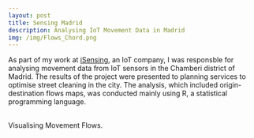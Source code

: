 ```yaml
---
layout: post
title: Sensing Madrid
description: Analysing IoT Movement Data in Madrid
img: /img/Flows_Chord.png
---
```

As part of my work at <a href="http://isensing.co.uk/portfolios/chamberi-district-city-of-madrid/">iSensing</a>, an IoT company, I was responsble for analysing movement data from IoT sensors in the Chamberi district of Madrid. The results of the project were presented to planning services to optimise street cleaning in the city. The analysis, which included origin-destination flows maps, was conducted mainly using R, a statistical programming language.

<div class="img_row">
	<img class="col one" src="{{ site.baseurl }}/img/madrid_map.png" alt="" title=""/>
	<img class="col one" src="{{ site.baseurl }}/img/madrid_flow_map.png" alt="" title=""/>
	<img class="col one" src="{{ site.baseurl }}/img/isensing_barcelonaexpo_bar.jpeg" alt="" title=""/>
</div>
<div class="col three caption">
	Visualising Movement Flows.
</div>
